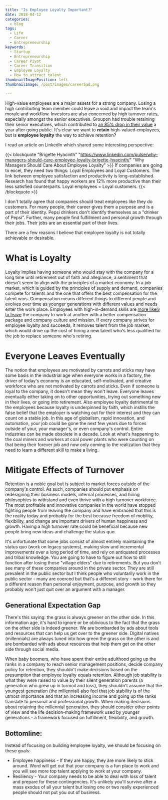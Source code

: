 ```yaml
---
title: "Is Employee Loyalty Important?"
date: 2018-04-12
categories:
  - blog
tags:
  - Life
  - Career
  - Entrepreneurship
keywords:
  - Startup
  - Entrepreneurship
  - Career Pivot
  - Career Transition
  - Employee Loyalty
  - How to attract talent
thumbnailImagePosition: left
thumbnailImage: /post/images/careerSad.png

---
```

High-value employees are a major assets for a strong company. Losing a high contributing team member could leave a void and impact the team's morale and workflow. Investors are also concerned by high turnover rates, especially amongst the senior executives. Groupon had trouble retaining their senior executives, which contributed to [an 85% drop in their value](https://www.youtube.com/watch?v=zeNQE3VBRnQ) a year after going public. It's clear we want to **retain** high-valued employees, but is **employee loyalty** the way to achieve retention?

<!--more-->

I read an article on LinkedIn which shared some interesting perspective:

{{< blockquote "Brigette Hyacinth" "https://www.linkedin.com/pulse/why-managers-should-care-employee-loyalty-brigette-hyacinth/" "Why Managers Should Care About Employee Loyalty" >}} If companies are going to excel, they need two things: Loyal Employees and Loyal Customers. The link between employee satisfaction and productivity is long-established. Research has found that happy workers are 12% more productive than their less satisfied counterparts. Loyal employees = Loyal customers. {{< /blockquote >}}


I don't totally agree that companies should treat employees like they do customers. For many people, their career gives them a purpose and is a part of their identity. Pepsi drinkers don't identify themselves as a "drinker of Pepsi". Further, many people find fulfillment and personal growth through their jobs. Their jobs are an essential part of their lives.

There are a few reasons I believe that employee loyalty is not totally achievable or desirable.  

# What is Loyalty
Loyalty implies having someone who would stay with the company for a long time until retirement out of faith and allegiance, a sentiment that doesn't seem to align with the principles of a market economy. In a job market, which is guided by the principles of supply and demand, companies compete for talents and the one that offers the best compensation for the talent wins. Compensation means different things to different people and evolves over time as younger generations with different values and needs enter the work place. Employees with high-in-demand skills are [more likely to leave](https://brobible.com/culture/article/how-long-employees-stay-tech-companies/) the company to work at another with a better compensation package and company culture and mission. If every company strives for employee loyalty and succeeds, it removes talent from the job market, which would drive up the cost of hiring a new talent who's less qualified for the job to replace someone who's retiring.

# Everyone Leaves Eventually
The notion that employees are motivated by carrots and sticks may have some basis in the industrial age when everyone works in a factory, the driver of today's economy is an educated, self-motivated, and creative workforce who are not motivated by carrots and sticks. Even if someone is loyal to the company, it doesn't mean they won't leave. Everyone leaves eventually either taking on to other opportunities, trying out something new in their lives, or going into retirement. Also employee loyalty detrimental to the employees because loyalty is underpinned by faith, which instills the false belief that the employer is watching out for their interest and they can count on a stable job. In this age of globalism, rapid innovation, and automation, your job could be gone the next few years due to forces outside of your, your manager's, or even company's control. Entire industries can be made obsolete in a decade. Look at what's happening to the coal miners and workers at coal power plants who were counting on that being their forever job and now only coming to the realization that they need to learn a different skill to make a living.

# Mitigate Effects of Turnover
Retention is a noble goal but is subject to market forces outside of the company's control. As such, companies should put emphasis on redesigning their business models, internal processes, and hiring philosophies to withstand and even thrive with a high turnover workforce. The most profitable and innovative companies in the world have stopped fighting people from leaving the company and have embraced that this is the reality today and probably for the best because freedom of mobility, flexibility, and change are important drivers of human happiness and growth. Having a high turnover rate could be beneficial because new people bring new ideas and challenge the status quo.

It's unfortunate that some jobs consist of almost entirely maintaining the status quo (work on legacy systems), making slow and incremental improvements over a long period of time, and rely on antiquated processes and tribal knowledge. You are going to have to figure out how to still function after losing those "village elders" due to retirements. But you don't see many of these companies around in the private sector. They are still prevalent in the public sector but I think people who voluntarily work in the public sector - many are coerced but that's a different story - work there for a different reason than personal enjoyment, purpose, and growth so they probably won't just quit over an argument with a manager.

## Generational Expectation Gap

There's this saying: the grass is always greener on the other side. In this information age, it's hard to ignore or be oblivious to the fact that the grass on the other side is indeed greener. We are bombarded by ads about tools and resources that can help us get over to the greener side. Digital natives (millennials) are always tuned into how green the grass on the other is and are bombarded with ads about resources that help them get on the other side through social media.

When baby boomers, who have spent their entire adulthood going up the ranks in a company to reach senior management positions, decide company policy for retention, they shouldn't make decisions based on the presumption that employee loyalty equals retention. Although job stability is what they were raised to value by their silent generation parents (a generation who grew up in turmoil and loss), they shouldn't assume that the youngest generation (the millennial) also feel that job stability is of the utmost importance and that an increasing income and going up the ranks translate to personal and professional growth. When making decisions about retaining the millennial generation, they should consider other points of view and the life decision-making framework used by younger generations - a framework focused on fulfillment, flexibility, and growth.

## Bottomline:

Instead of focusing on building employee loyalty, we should be focusing on these goals:

* Employee happiness - If they are happy, they are more likely to stick around. Word will get out that your company is a fun place to work and you will see more top talent applying to work at your company.
* Resiliency - Your company needs to be able to deal with loss of talent and prepare for these contingencies. It's unlikely you'll survive after a mass exodus of all your talent but losing one or two really experienced people should not put you out of business.
